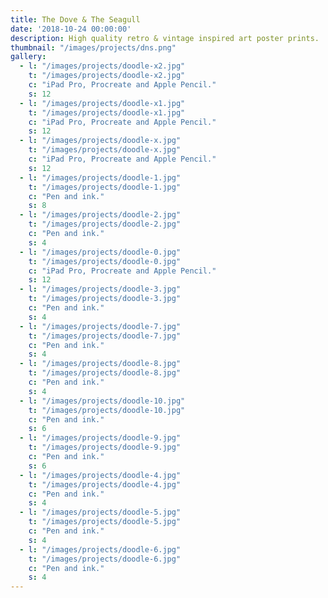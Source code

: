 ```yaml
---
title: The Dove & The Seagull
date: '2018-10-24 00:00:00'
description: High quality retro & vintage inspired art poster prints.
thumbnail: "/images/projects/dns.png"
gallery:
  - l: "/images/projects/doodle-x2.jpg"
    t: "/images/projects/doodle-x2.jpg"
    c: "iPad Pro, Procreate and Apple Pencil."
    s: 12
  - l: "/images/projects/doodle-x1.jpg"
    t: "/images/projects/doodle-x1.jpg"
    c: "iPad Pro, Procreate and Apple Pencil."
    s: 12
  - l: "/images/projects/doodle-x.jpg"
    t: "/images/projects/doodle-x.jpg"
    c: "iPad Pro, Procreate and Apple Pencil."
    s: 12
  - l: "/images/projects/doodle-1.jpg"
    t: "/images/projects/doodle-1.jpg"
    c: "Pen and ink."
    s: 8
  - l: "/images/projects/doodle-2.jpg"
    t: "/images/projects/doodle-2.jpg"
    c: "Pen and ink."
    s: 4 
  - l: "/images/projects/doodle-0.jpg"
    t: "/images/projects/doodle-0.jpg"
    c: "iPad Pro, Procreate and Apple Pencil."
    s: 12
  - l: "/images/projects/doodle-3.jpg"
    t: "/images/projects/doodle-3.jpg"
    c: "Pen and ink."
    s: 4 
  - l: "/images/projects/doodle-7.jpg"
    t: "/images/projects/doodle-7.jpg"
    c: "Pen and ink."
    s: 4
  - l: "/images/projects/doodle-8.jpg"
    t: "/images/projects/doodle-8.jpg"
    c: "Pen and ink."
    s: 4
  - l: "/images/projects/doodle-10.jpg"
    t: "/images/projects/doodle-10.jpg"
    c: "Pen and ink."
    s: 6
  - l: "/images/projects/doodle-9.jpg"
    t: "/images/projects/doodle-9.jpg"
    c: "Pen and ink."
    s: 6 
  - l: "/images/projects/doodle-4.jpg"
    t: "/images/projects/doodle-4.jpg"
    c: "Pen and ink."
    s: 4
  - l: "/images/projects/doodle-5.jpg"
    t: "/images/projects/doodle-5.jpg"
    c: "Pen and ink."
    s: 4
  - l: "/images/projects/doodle-6.jpg"
    t: "/images/projects/doodle-6.jpg"
    c: "Pen and ink."
    s: 4 
---
```


